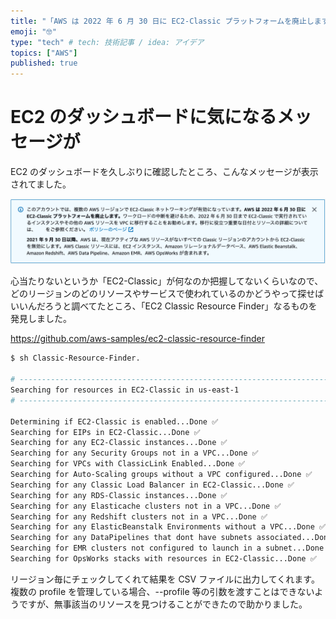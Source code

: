 ```yaml
---
title: "「AWS は 2022 年 6 月 30 日に EC2-Classic プラットフォームを廃止します」メッセージの対応"
emoji: "🤓"
type: "tech" # tech: 技術記事 / idea: アイデア
topics: ["AWS"]
published: true
---
```


# EC2 のダッシュボードに気になるメッセージが

EC2 のダッシュボードを久しぶりに確認したところ、こんなメッセージが表示されてました。

![](/images/articles/5f4e3a0510821b.png)

心当たりないというか「EC2-Classic」が何なのか把握してないくらいなので、どのリージョンのどのリソースやサービスで使われているのかどうやって探せばいいんだろうと調べてたところ、「EC2 Classic Resource Finder」なるものを発見しました。

https://github.com/aws-samples/ec2-classic-resource-finder

```bash
$ sh Classic-Resource-Finder.

# -------------------------------------------------------------------------
Searching for resources in EC2-Classic in us-east-1
# -------------------------------------------------------------------------

Determining if EC2-Classic is enabled...Done ✅
Searching for EIPs in EC2-Classic...Done ✅
Searching for any EC2-Classic instances...Done ✅
Searching for any Security Groups not in a VPC...Done ✅
Searching for VPCs with ClassicLink Enabled...Done ✅
Searching for Auto-Scaling groups without a VPC configured...Done ✅
Searching for any Classic Load Balancer in EC2-Classic...Done ✅
Searching for any RDS-Classic instances...Done ✅
Searching for any Elasticache clusters not in a VPC...Done ✅
Searching for any Redshift clusters not in a VPC...Done ✅
Searching for any ElasticBeanstalk Environments without a VPC...Done ✅
Searching for any DataPipelines that dont have subnets associated...Done ✅
Searching for EMR clusters not configured to launch in a subnet...Done ✅
Searching for OpsWorks stacks with resources in EC2-Classic...Done ✅
```

リージョン毎にチェックしてくれて結果を CSV ファイルに出力してくれます。
複数の profile を管理している場合、--profile 等の引数を渡すことはできないようですが、無事該当のリソースを見つけることができたので助かりました。
